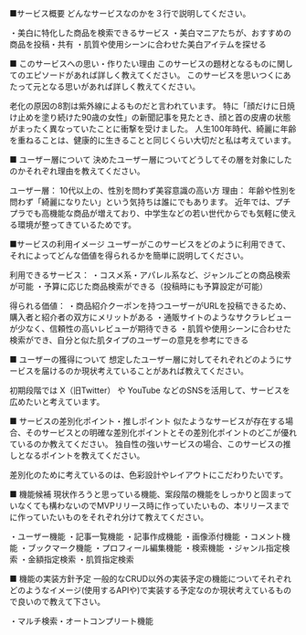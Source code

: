 ■サービス概要
どんなサービスなのかを３行で説明してください。

・美白に特化した商品を検索できるサービス
・美白マニアたちが、おすすめの商品を投稿・共有
・肌質や使用シーンに合わせた美白アイテムを探せる


■ このサービスへの思い・作りたい理由
このサービスの題材となるものに関してのエピソードがあれば詳しく教えてください。
このサービスを思いつくにあたって元となる思いがあれば詳しく教えてください。

老化の原因の8割は紫外線によるものだと言われています。
特に「顔だけに日焼け止めを塗り続けた90歳の女性」の新聞記事を見たとき、顔と首の皮膚の状態がまったく異なっていたことに衝撃を受けました。
人生100年時代、綺麗に年齢を重ねることは、健康的に生きることと同じくらい大切だと私は考えています。


■ ユーザー層について
決めたユーザー層についてどうしてその層を対象にしたのかそれぞれ理由を教えてください。

ユーザー層：
10代以上の、性別を問わず美容意識の高い方
理由：
年齢や性別を問わず「綺麗になりたい」という気持ちは誰にでもあります。
近年では、プチプラでも高機能な商品が増えており、中学生などの若い世代からでも気軽に使える環境が整ってきているためです。


■サービスの利用イメージ
ユーザーがこのサービスをどのように利用できて、それによってどんな価値を得られるかを簡単に説明してください。

利用できるサービス：
・コスメ系・アパレル系など、ジャンルごとの商品検索が可能
・予算に応じた商品検索ができる（投稿時にも予算設定が可能）

得られる価値：
・商品紹介クーポンを持つユーザーがURLを投稿できるため、購入者と紹介者の双方にメリットがある
・通販サイトのようなサクラレビューが少なく、信頼性の高いレビューが期待できる
・肌質や使用シーンに合わせた検索ができ、自分と似た肌タイプのユーザーの意見を参考にできる


■ ユーザーの獲得について
想定したユーザー層に対してそれぞれどのようにサービスを届けるのか現状考えていることがあれば教えてください。

初期段階では X（旧Twitter） や YouTube などのSNSを活用して、サービスを広めたいと考えています。

■ サービスの差別化ポイント・推しポイント
似たようなサービスが存在する場合、そのサービスとの明確な差別化ポイントとその差別化ポイントのどこが優れているのか教えてください。
独自性の強いサービスの場合、このサービスの推しとなるポイントを教えてください。

差別化のために考えているのは、色彩設計やレイアウトにこだわりたいです。


■ 機能候補
現状作ろうと思っている機能、案段階の機能をしっかりと固まっていなくても構わないのでMVPリリース時に作っていたいもの、本リリースまでに作っていたいものをそれぞれ分けて教えてください。

・ユーザー機能
・記事一覧機能
・記事作成機能
・画像添付機能
・コメント機能
・ブックマーク機能
・プロフィール編集機能
・検索機能
・ジャンル指定検索
・金額指定検索
・肌質指定検索

■ 機能の実装方針予定
一般的なCRUD以外の実装予定の機能についてそれぞれどのようなイメージ(使用するAPIや)で実装する予定なのか現状考えているもので良いので教えて下さい。

・マルチ検索・オートコンプリート機能
